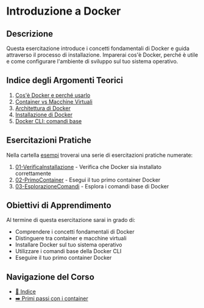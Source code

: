 # Introduzione a Docker

## Descrizione

Questa esercitazione introduce i concetti fondamentali di Docker e guida attraverso il processo di installazione. Imparerai cos'è Docker, perché è utile e come configurare l'ambiente di sviluppo sul tuo sistema operativo.

## Indice degli Argomenti Teorici

1. [Cos'è Docker e perché usarlo](./teoria/01-CosèDocker.md)
2. [Container vs Macchine Virtuali](./teoria/02-ContainerVsVM.md)
3. [Architettura di Docker](./teoria/03-ArchitetturaDocker.md)
4. [Installazione di Docker](./teoria/04-InstallazioneDocker.md)
5. [Docker CLI: comandi base](./teoria/05-DockerCLI.md)

## Esercitazioni Pratiche

Nella cartella [esempi](./esempi/) troverai una serie di esercitazioni pratiche numerate:

1. [01-VerificaInstallazione](./esempi/01-VerificaInstallazione/) - Verifica che Docker sia installato correttamente
2. [02-PrimoContainer](./esempi/02-PrimoContainer/) - Esegui il tuo primo container Docker
3. [03-EsplorazioneComandi](./esempi/03-EsplorazioneComandi/) - Esplora i comandi base di Docker

## Obiettivi di Apprendimento

Al termine di questa esercitazione sarai in grado di:
- Comprendere i concetti fondamentali di Docker
- Distinguere tra container e macchine virtuali
- Installare Docker sul tuo sistema operativo
- Utilizzare i comandi base della Docker CLI
- Eseguire il tuo primo container Docker

## Navigazione del Corso
- [📑 Indice](../README.md)
- [➡️ Primi passi con i container](../02-PrimiPassiContainer/README.md)